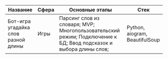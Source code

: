 Название | Сфера | Основные этапы | Стек 
--- | --- | --- | --- |
Бот-игра угадайка слов разной длины | Игры | Парсинг слов из словаря; MVP; Многопользовательский режим; Подключение к БД; Ввод подсказок и выбора длины слов; | Python, aiogram, BeautifulSoup  
